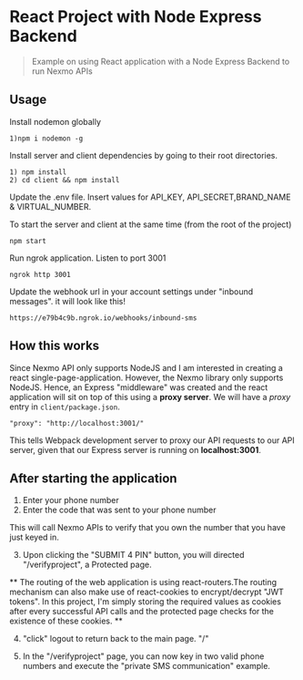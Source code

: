 # React Project with Node Express Backend

> Example on using React application with a Node Express Backend to run Nexmo APIs

## Usage

Install nodemon globally

```
1)npm i nodemon -g
```

Install server and client dependencies by going to their root directories.

```
1) npm install 
2) cd client && npm install
```

Update the .env file. Insert values for API_KEY, API_SECRET,BRAND_NAME & VIRTUAL_NUMBER.

To start the server and client at the same time (from the root of the project)

```
npm start 
```

Run ngrok application. Listen to port 3001
```
ngrok http 3001
```

Update the webhook url in your account settings under "inbound messages". it will look like this!
```
https://e79b4c9b.ngrok.io/webhooks/inbound-sms
```

## How this works

Since Nexmo API only supports NodeJS and I am interested in creating a react single-page-application.
However, the Nexmo library only supports NodeJS. Hence,  an Express "middleware" was created and the react application will sit on top of this using a **proxy server**. 
We will have a _proxy_ entry in `client/package.json`.

```
"proxy": "http://localhost:3001/"
```

This tells Webpack development server to proxy our API requests to our API server, given that our Express server is running on **localhost:3001**.


## After starting the application
1) Enter your phone number
2) Enter the code that was sent to your phone number

This will call Nexmo APIs to verify that you own the number that you have just keyed in.

3) Upon clicking the "SUBMIT 4 PIN" button, you will directed "/verifyproject", a Protected page.

** The routing of the web application is using react-routers.The routing mechanism can also make use of react-cookies to encrypt/decrypt "JWT tokens".
In this project, I'm simply storing the required values as cookies after every successful API calls and the protected page checks for the existence of these cookies. **

4) "click" logout to return back to the main page. "/"

5) In the "/verifyproject" page, you can now key in two valid phone numbers and execute the "private SMS communication" example.




